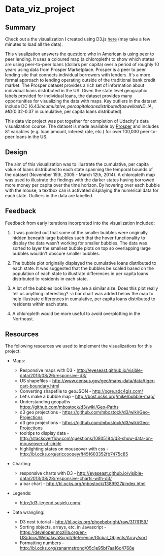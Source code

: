 # Data_viz_project

## Summary

Check out a the visualization I created using D3.js [here](https://htmlpreview.github.io/?https://github.com/BlaneG/Data_viz_project/blob/master/index_5-change_to_chloropleth.html) (may take a few minutes to load all the data).

This visualization answers the question:  who in American is using peer to peer lending.  It uses a coloured map (a chloropleth) to show which states are using peer-to-peer loans (dollars per capita) over a period of roughly 10 years using data from Prosper Marketplace.  Prosper is a peer to peer lending site that connects individual borrowers with lenders.  It's a more formal approach to lending operating outside of the traditional bank credit market.  The Prosper dataset provides a rich set of information about individual loans distributed in the US.  Given the state level geographic labels provided for individual loans, the dataset provides many opportunities for visualizing the data with maps. Key outliers in the dataset include DC ($6.43 in cumulative, per capita loans distributed) as well as ND, IA, MD ($0.32-0.37 in cumulative, per capita loans distributed).  

This data viz project was put together for completion of Udacity's data visualization course.  The dataset is made available by [Prosper](https://www.prosper.com/) and includes 81 variables (e.g. loan amount, interest rate, etc.) for over 100,000 peer-to-peer loans in the US.   

## Design

The aim of this visualization was to illustrate the cumulative, per capita value of loans distributed to each state spanning the temporal bounds of the dataset (November 15th, 2005 - March 12th, 2014).  A chloropleth map was used to illustrate the findings with the darker states having borrowed more money per capita over the time horizon.  By hovering over each bubble with the mouse, a textbox can is activated displaying the numerical data for each state.  Outliers in the data are labelled.

## Feedback
Feedback from early iterations incorprated into the visualization included:

1) It was pointed out that some of the smaller bubbles were originally hidden beneath large bubbles such that the hover functionality to display the data wasn't working for smaller bubbles.  The data was sorted to layer the smallest bubble plots on top so overlapping large bubbles wouldn't obscure smaller bubbles.

2) The bubble plot originally displayed the cumulative loans distributed to each state.  It was suggested that the bubbles be scaled based on the population of each state to illustrate differences in per capita loans distributed to residents in each state.

3) A lot of the bubbles look like they are a similar size.  Does this plot really tell us anything interesting? 
   -a bar chart was added below the map to help illustrate differences in cumulative, per capita loans distributed to residents within each state.
   
4) A chloropleth would be more useful to avoid overplotting in the Northeast.

## Resources
The following resources we used to implement the visualizations for this project:

* Maps:

   - Responsive maps with D3 - http://eyeseast.github.io/visible-data/2013/08/26/responsive-d3/
   - US shapefiles - http://www.census.gov/geo/maps-data/data/tiger-cart-boundary.html
   - Converting shapefile to geoJSON - http://ogre.adc4gis.com/
   - Let's make a bubble map - http://bost.ocks.org/mike/bubble-map/
   - Understanding geopaths - https://github.com/mbostock/d3/wiki/Geo-Paths
   - d3 geo projections - https://github.com/mbostock/d3/wiki/Geo-Projections
   - d3 geo projections - https://github.com/mbostock/d3/wiki/Geo-Projections
   - tooltips to display data - http://stackoverflow.com/questions/10805184/d3-show-data-on-mouseover-of-circle
   - highlighting states on mouseover with css - http://bl.ocks.org/ericcoopey/ff45f603352fb7475c85

* Charting:

   - responsive charts with D3 - http://eyeseast.github.io/visible-data/2013/08/28/responsive-charts-with-d3/
   - a bar chart - http://bl.ocks.org/mbostock/1389927#index.html

* Legends:
   - http://d3-legend.susielu.com/

* Data wrangling:

   - D3 nest tutorial - http://bl.ocks.org/phoebebright/raw/3176159/
   - Sorting objects, arrays, etc. in Javascript - https://developer.mozilla.org/en-US/docs/Web/JavaScript/Reference/Global_Objects/Array/sort
   - Formatting numbers - http://bl.ocks.org/zanarmstrong/05c1e95bf7aa16c4768e
